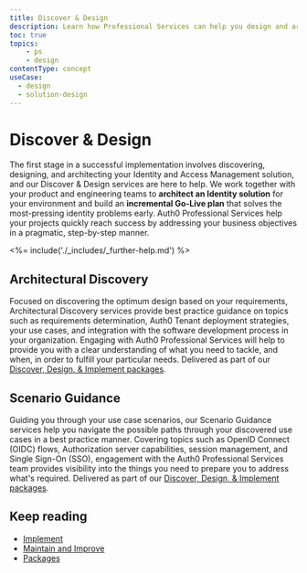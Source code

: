 ```yaml
---
title: Discover & Design
description: Learn how Professional Services can help you design and architect your Auth0 solution.
toc: true
topics:
    - ps
    - design
contentType: concept
useCase:
  - design
  - solution-design
---
```

# Discover & Design

The first stage in a successful implementation involves discovering, designing, and architecting your Identity and Access Management solution, and our Discover & Design services are here to help. We work together with your product and engineering teams to **architect an Identity solution** for your environment and build an **incremental Go-Live plan** that solves the most-pressing identity problems early. Auth0 Professional Services help your projects quickly reach success by addressing your business objectives in a pragmatic, step-by-step manner. 

<%= include('./_includes/_further-help.md') %>

## Architectural Discovery

Focused on discovering the optimum design based on your requirements, Architectural Discovery services provide best practice guidance on topics such as requirements determination, Auth0 Tenant deployment strategies, your use cases, and integration with the software development process in your organization. Engaging with Auth0 Professional Services will help to provide you with a clear understanding of what you need to tackle, and when, in order to fulfill your particular needs. Delivered as part of our [Discover, Design, & Implement packages](/services/packages#discover-design-and-implement-packages).

## Scenario Guidance

Guiding you through your use case scenarios, our Scenario Guidance services help you navigate the possible paths through your discovered use cases in a best practice manner. Covering topics such as OpenID Connect (OIDC) flows, Authorization server capabilities, session management, and Single Sign-On (SSO), engagement with the Auth0 Professional Services team provides visibility into the things you need to prepare you to address what's required. Delivered as part of our [Discover, Design, & Implement packages](/services/packages#discover-design-and-implement-packages).

## Keep reading

* [Implement](/services/implement)
* [Maintain and Improve](/services/maintain-and-improve)
* [Packages](/services/packages)
